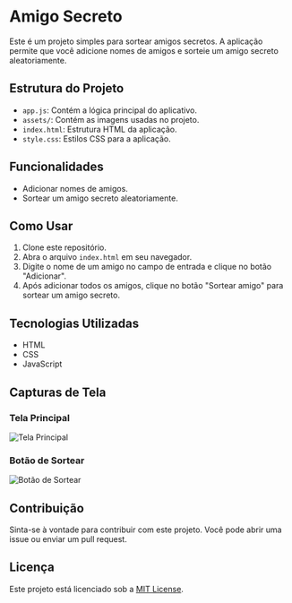 # Amigo Secreto

Este é um projeto simples para sortear amigos secretos. A aplicação permite que você adicione nomes de amigos e sorteie um amigo secreto aleatoriamente.

## Estrutura do Projeto

- `app.js`: Contém a lógica principal do aplicativo.
- `assets/`: Contém as imagens usadas no projeto.
- `index.html`: Estrutura HTML da aplicação.
- `style.css`: Estilos CSS para a aplicação.

## Funcionalidades

- Adicionar nomes de amigos.
- Sortear um amigo secreto aleatoriamente.

## Como Usar

1. Clone este repositório.
2. Abra o arquivo `index.html` em seu navegador.
3. Digite o nome de um amigo no campo de entrada e clique no botão "Adicionar".
4. Após adicionar todos os amigos, clique no botão "Sortear amigo" para sortear um amigo secreto.

## Tecnologias Utilizadas

- HTML
- CSS
- JavaScript

## Capturas de Tela

### Tela Principal

![Tela Principal](assets/amigo-secreto.png)

### Botão de Sortear

![Botão de Sortear](assets/play_circle_outline.png)

## Contribuição

Sinta-se à vontade para contribuir com este projeto. Você pode abrir uma issue ou enviar um pull request.

## Licença

Este projeto está licenciado sob a [MIT License](LICENSE).
